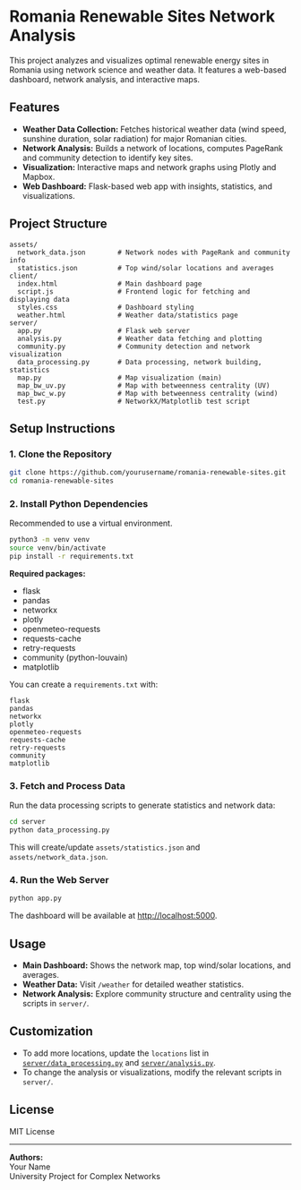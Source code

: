 # Romania Renewable Sites Network Analysis

This project analyzes and visualizes optimal renewable energy sites in Romania using network science and weather data. It features a web-based dashboard, network analysis, and interactive maps.

## Features

- **Weather Data Collection:** Fetches historical weather data (wind speed, sunshine duration, solar radiation) for major Romanian cities.
- **Network Analysis:** Builds a network of locations, computes PageRank and community detection to identify key sites.
- **Visualization:** Interactive maps and network graphs using Plotly and Mapbox.
- **Web Dashboard:** Flask-based web app with insights, statistics, and visualizations.

## Project Structure

```
assets/
  network_data.json        # Network nodes with PageRank and community info
  statistics.json          # Top wind/solar locations and averages
client/
  index.html               # Main dashboard page
  script.js                # Frontend logic for fetching and displaying data
  styles.css               # Dashboard styling
  weather.html             # Weather data/statistics page
server/
  app.py                   # Flask web server
  analysis.py              # Weather data fetching and plotting
  community.py             # Community detection and network visualization
  data_processing.py       # Data processing, network building, statistics
  map.py                   # Map visualization (main)
  map_bw_uv.py             # Map with betweenness centrality (UV)
  map_bwc_w.py             # Map with betweenness centrality (wind)
  test.py                  # NetworkX/Matplotlib test script
```

## Setup Instructions

### 1. Clone the Repository

```sh
git clone https://github.com/yourusername/romania-renewable-sites.git
cd romania-renewable-sites
```

### 2. Install Python Dependencies

Recommended to use a virtual environment.

```sh
python3 -m venv venv
source venv/bin/activate
pip install -r requirements.txt
```

**Required packages:**
- flask
- pandas
- networkx
- plotly
- openmeteo-requests
- requests-cache
- retry-requests
- community (python-louvain)
- matplotlib

You can create a `requirements.txt` with:

```
flask
pandas
networkx
plotly
openmeteo-requests
requests-cache
retry-requests
community
matplotlib
```

### 3. Fetch and Process Data

Run the data processing scripts to generate statistics and network data:

```sh
cd server
python data_processing.py
```

This will create/update `assets/statistics.json` and `assets/network_data.json`.

### 4. Run the Web Server

```sh
python app.py
```

The dashboard will be available at [http://localhost:5000](http://localhost:5000).

## Usage

- **Main Dashboard:** Shows the network map, top wind/solar locations, and averages.
- **Weather Data:** Visit `/weather` for detailed weather statistics.
- **Network Analysis:** Explore community structure and centrality using the scripts in `server/`.

## Customization

- To add more locations, update the `locations` list in [`server/data_processing.py`](server/data_processing.py) and [`server/analysis.py`](server/analysis.py).
- To change the analysis or visualizations, modify the relevant scripts in `server/`.

## License

MIT License

---

**Authors:**  
Your Name  
University Project for Complex Networks
